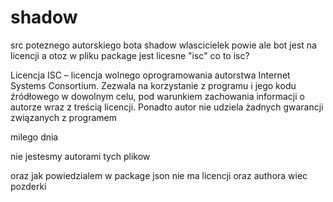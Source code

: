 # shadow

src poteznego autorskiego bota shadow
wlascicielek powie ale bot jest na licencji a otoz w pliku package jest licesne "isc"
co to isc?

Licencja ISC – licencja wolnego oprogramowania autorstwa Internet Systems Consortium. Zezwala na korzystanie z programu i jego kodu źródłowego w dowolnym celu, pod warunkiem zachowania informacji o autorze wraz z treścią licencji. Ponadto autor nie udziela żadnych gwarancji związanych z programem

milego dnia 


 nie jestesmy autorami tych plikow


oraz jak powiedzialem w package json nie ma licencji oraz authora wiec pozderki

